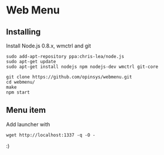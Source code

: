 # Web Menu


## Installing

Install Node.js 0.8.x, wmctrl and git

```
sudo add-apt-repository ppa:chris-lea/node.js
sudo apt-get update
sudo apt-get install nodejs npm nodejs-dev wmctrl git-core

git clone https://github.com/opinsys/webmenu.git
cd webmenu/
make
npm start
```

## Menu item

Add launcher with

    wget http://localhost:1337 -q -O -

:)
